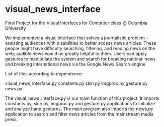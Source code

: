 visual_news_interface
=====================

Final Project for the Visual Interfaces for Computer class @ Columbia University

We implemented a visual interface that solves a journalistic problem - assisting audiences with disabilities to better access news articles. These people might have difficulty searching, filtering, and reading news on the web; audible news would be greatly helpful to them. Users can apply gestures to manipulate the system and search for breaking national news and breaking international news via the Google News Search engine.

List of files according to dependence:

visual_news_interface.py
constants.py
skin.py
imgproc.py
gesture.py
news.py


The visual_news_interface.py is our main function of this project. It imports constants.py, skin.py, imgproc.py and gesture.py applications to initialize and analyze hand gestures. The main program also imports the news.py application to search and filter news articles from the mainstream media press
